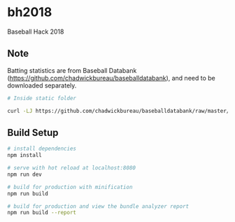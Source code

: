 # bh2018
Baseball Hack 2018


## Note
Batting statistics are from Baseball Databank (https://github.com/chadwickbureau/baseballdatabank), and need to be 
downloaded separately.

```bash
# Inside static folder

curl -LJ https://github.com/chadwickbureau/baseballdatabank/raw/master/core/Batting.csv > Batting.csv
```


## Build Setup

``` bash
# install dependencies
npm install

# serve with hot reload at localhost:8080
npm run dev

# build for production with minification
npm run build

# build for production and view the bundle analyzer report
npm run build --report
```
